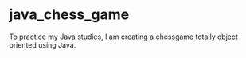 # java_chess_game
To practice my Java studies, I am creating a chessgame totally object oriented using Java. 
